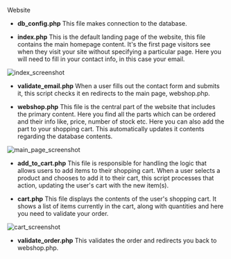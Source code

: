 Website

* **db_config.php**
This file makes connection to the database.



* **index.php**
This is the default landing page of the website, this file contains the main homepage content. It's the first page visitors see when they visit your site without specifying a particular page. Here you will need to fill in your contact info, in this case your email. 


![index_screenshot](/3EAI-IA-2324-Magazijn/Documentation/index.png)
  


* **validate\_email.php**
When a user fills out the contact form and submits it, this script checks it en redirects to the main page, webshop.php. 


  
* **webshop.php**
This file is the central part of the website that includes the primary content. Here you find all the parts which can be ordered and their info like, price, number of stock etc. Here you can also add the part to your shopping cart. This automatically updates it contents regarding the database contents.


![main_page_screenshot](/3EAI-IA-2324-Magazijn/Documentation/main_page.png)
  

  
* **add\_to\_cart.php**
This file is responsible for handling the logic that allows users to add items to their shopping cart. When a user selects a product and chooses to add it to their cart, this script processes that action, updating the user's cart with the new item(s).


  
* **cart.php**
This file displays the contents of the user's shopping cart. It shows a list of items currently in the cart, along with quantities and here you need to validate your order. 


![cart_screenshot](/3EAI-IA-2324-Magazijn/Documentation/cart.png)
  


* **validate\_order.php**
This validates the order and redirects you back to webshop.php.